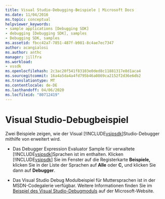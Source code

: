 ```yaml
---
title: Visual Studio-Debugging-Beispiele | Microsoft Docs
ms.date: 11/04/2016
ms.topic: conceptual
helpviewer_keywords:
- sample applications [Debugging SDK]
- debugging [Debugging SDK], samples
- Debugging SDK, samples
ms.assetid: fbcc42a7-7851-487f-b981-8c4ae7ec7347
author: acangialosi
ms.author: anthc
manager: jillfra
ms.workload:
- vssdk
ms.openlocfilehash: 2c3ac20f541f83103e0ded8c11881317e8d1aca4
ms.sourcegitcommit: 16a4a5da4a4fd795b46a0869ca2152f2d36e6db2
ms.translationtype: MT
ms.contentlocale: de-DE
ms.lasthandoff: 04/06/2020
ms.locfileid: "80712419"
---
```

# <a name="visual-studio-debugging-samples"></a>Visual Studio-Debugbeispiel
Zwei Beispiele zeigen, wie der Visual [!INCLUDE[vsipsdk](../../extensibility/includes/vsipsdk_md.md)]Studio-Debugger mithilfe von erweitert wird.

- Das Debugger Expression Evaluator Sample für verwaltete [!INCLUDE[vsipsdk](../../extensibility/includes/vsipsdk_md.md)]Sprachen ist im enthalten. Klicken [!INCLUDE[vsipsdk](../../extensibility/includes/vsipsdk_md.md)] Sie im Fenster auf die Registerkarte **Beispiele,** klicken Sie in der Liste der Sprachen auf **Alle** oder **C,** und klicken Sie dann auf **Debugger**.

- Das Visual Studio Debug Modulbeispiel für Muttersprachen ist in der MSDN-Codegalerie verfügbar. Weitere Informationen finden Sie im [Beispiel des Visual Studio-Debugmoduls](https://code.msdn.microsoft.com/Visual-Studio-Debug-Engine-c2e21c0e) auf der Microsoft-Website.
